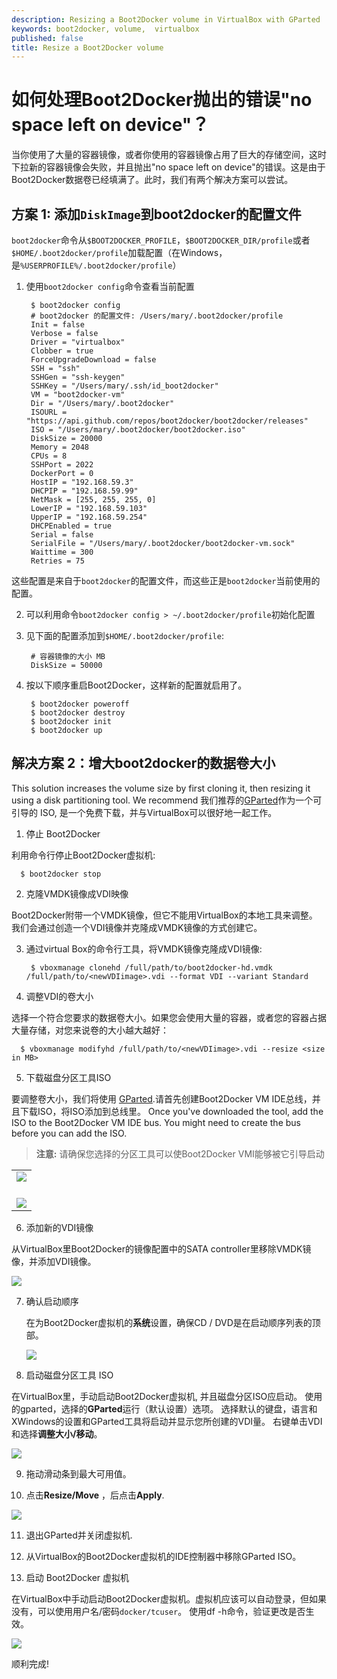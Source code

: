 ```yaml
---
description: Resizing a Boot2Docker volume in VirtualBox with GParted
keywords: boot2docker, volume,  virtualbox
published: false
title: Resize a Boot2Docker volume
---
```


# 如何处理Boot2Docker抛出的错误"no space left on device"？

当你使用了大量的容器镜像，或者你使用的容器镜像占用了巨大的存储空间，这时下拉新的容器镜像会失败，并且抛出"no space left
on device"的错误。这是由于Boot2Docker数据卷已经填满了。此时，我们有两个解决方案可以尝试。


## 方案 1: 添加`DiskImage`到boot2docker的配置文件

`boot2docker`命令从`$BOOT2DOCKER_PROFILE`，`$BOOT2DOCKER_DIR/profile`或者`$HOME/.boot2docker/profile`加载配置（在Windows，是`%USERPROFILE%/.boot2docker/profile`）

1. 使用`boot2docker config`命令查看当前配置

        $ boot2docker config
        # boot2docker 的配置文件: /Users/mary/.boot2docker/profile
        Init = false
        Verbose = false
        Driver = "virtualbox"
        Clobber = true
        ForceUpgradeDownload = false
        SSH = "ssh"
        SSHGen = "ssh-keygen"
        SSHKey = "/Users/mary/.ssh/id_boot2docker"
        VM = "boot2docker-vm"
        Dir = "/Users/mary/.boot2docker"
        ISOURL = "https://api.github.com/repos/boot2docker/boot2docker/releases"
        ISO = "/Users/mary/.boot2docker/boot2docker.iso"
        DiskSize = 20000
        Memory = 2048
        CPUs = 8
        SSHPort = 2022
        DockerPort = 0
        HostIP = "192.168.59.3"
        DHCPIP = "192.168.59.99"
        NetMask = [255, 255, 255, 0]
        LowerIP = "192.168.59.103"
        UpperIP = "192.168.59.254"
        DHCPEnabled = true
        Serial = false
        SerialFile = "/Users/mary/.boot2docker/boot2docker-vm.sock"
        Waittime = 300
        Retries = 75

  这些配置是来自于`boot2docker`的配置文件，而这些正是`boot2docker`当前使用的配置。

2. 可以利用命令`boot2docker config > ~/.boot2docker/profile`初始化配置

3. 见下面的配置添加到`$HOME/.boot2docker/profile`:

        # 容器镜像的大小 MB
        DiskSize = 50000

4. 按以下顺序重启Boot2Docker，这样新的配置就启用了。

        $ boot2docker poweroff
        $ boot2docker destroy
        $ boot2docker init
        $ boot2docker up

## 解决方案 2：增大boot2docker的数据卷大小

This solution increases the volume size by first cloning it, then resizing it
using a disk partitioning tool. We recommend
我们推荐的[GParted](https://sourceforge.net/projects/gparted/files/)作为一个可引导的
ISO, 是一个免费下载，并与VirtualBox可以很好地一起工作。

1. 停止 Boot2Docker

  利用命令行停止Boot2Docker虚拟机:

      $ boot2docker stop

2. 克隆VMDK镜像成VDI映像

  Boot2Docker附带一个VMDK镜像，但它不能用VirtualBox的本地工具来调整。 我们会通过创造一个VDI镜像并克隆成VMDK镜像的方式创建它。

3. 通过virtual Box的命令行工具，将VMDK镜像克隆成VDI镜像:

        $ vboxmanage clonehd /full/path/to/boot2docker-hd.vmdk /full/path/to/<newVDIimage>.vdi --format VDI --variant Standard

4. 调整VDI的卷大小
  
  选择一个符合您要求的数据卷大小。如果您会使用大量的容器，或者您的容器占据大量存储，对您来说卷的大小越大越好：

      $ vboxmanage modifyhd /full/path/to/<newVDIimage>.vdi --resize <size in MB>

5. 下载磁盘分区工具ISO

  要调整卷大小，我们将使用 [GParted](https://sourceforge.net/projects/gparted/files/).请首先创建Boot2Docker VM IDE总线，并且下载ISO，将ISO添加到总线里。
  Once you've downloaded the tool, add the ISO to the Boot2Docker VM IDE bus.
  You might need to create the bus before you can add the ISO.

  > **注意:**
  > 请确保您选择的分区工具可以使Boot2Docker VMI能够被它引导启动

  <table>
      <tr>
          <td><img src="/articles/b2d_volume_images/add_new_controller.png"><br><br></td>
      </tr>
      <tr>
          <td><img src="/articles/b2d_volume_images/add_cd.png"></td>
      </tr>
  </table>

6. 添加新的VDI镜像

  从VirtualBox里Boot2Docker的镜像配置中的SATA controller里移除VMDK镜像，并添加VDI镜像。

  <img src="/articles/b2d_volume_images/add_volume.png">

7. 确认启动顺序
    
    在为Boot2Docker虚拟机的**系统**设置，确保CD / DVD是在启动顺序列表的顶部。

    <img src="/articles/b2d_volume_images/boot_order.png">

8. 启动磁盘分区工具 ISO

  在VirtualBox里，手动启动Boot2Docker虚拟机, 并且磁盘分区ISO应启动。 使用的gparted，选择的**GParted**运行（默认设置）选项。 选择默认的键盘，语言和XWindows的设置和GParted工具将启动并显示您所创建的VDI量。 右键单击VDI和选择**调整大小/移动**。

  <img src="/articles/b2d_volume_images/gparted.png">

9. 拖动滑动条到最大可用值。

10. 点击**Resize/Move** ，后点击**Apply**.

  <img src="/articles/b2d_volume_images/gparted2.png">

11. 退出GParted并关闭虚拟机.

12. 从VirtualBox的Boot2Docker虚拟机的IDE控制器中移除GParted ISO。

13. 启动 Boot2Docker 虚拟机
  
  在VirtualBox中手动启动Boot2Docker虚拟机。虚拟机应该可以自动登录，但如果没有，可以使用用户名/密码`docker/tcuser`。 使用df -h命令，验证更改是否生效。
  
  <img src="/articles/b2d_volume_images/verify.png">

顺利完成!
